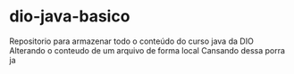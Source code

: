 # dio-java-basico

Repositorio para armazenar todo o conteúdo do curso java da DIO
Alterando o conteudo de um arquivo de forma local
Cansando dessa porra ja

